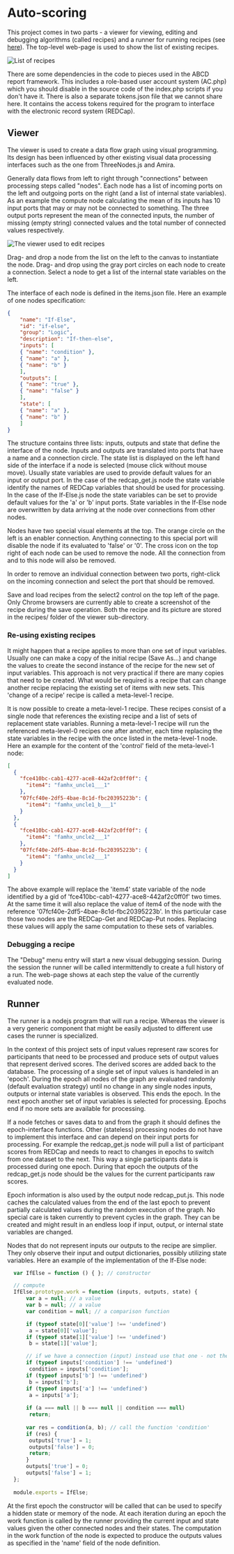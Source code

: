 # Auto-scoring

This project comes in two parts - a viewer for viewing, editing and debugging algorithms (called recipes) and a runner for running recipes (see [here](runner/readme.md)). The top-level web-page is used to show the list of existing recipes.

![List of recipes](https://github.com/ABCD-STUDY/auto-scoring/raw/master/images/auto-scoring.png)

There are some dependencies in the code to pieces used in the ABCD report framework. This includes a role-based user account system (AC.php) which you should disable in the source code of the index.php scripts if you don't have it. There is also a separate tokens.json file that we cannot share here. It contains the access tokens required for the program to interface with the electronic record system (REDCap).

## Viewer

The viewer is used to create a data flow graph using visual programming. Its design has been influenced by other existing visual data processing interfaces such as the one from ThreeNodes.js and Amira.

Generally data flows from left to right through "connections" between processing steps called "nodes". Each node has a list of incoming ports on the left and outgoing ports on the right (and a list of internal state variables). As an example the compute node calculating the mean of its inputs has 10 input ports that may or may not be connected to something. The three output ports represent the mean of the connected inputs, the number of missing (empty string) connected values and the total number of connected values respectively.

![The viewer used to edit recipes](https://github.com/ABCD-STUDY/auto-scoring/raw/master/images/viewer.png)

Drag- and drop a node from the list on the left to the canvas to instantiate the node. Drag- and drop using the gray port circles on each node to create a connection. Select a node to get a list of the internal state variables on the left.

The interface of each node is defined in the items.json file. Here an example of one nodes specification:
```JSON
{
    "name": "If-Else",
    "id": "if-else",
    "group": "Logic",
    "description": "If-then-else",
    "inputs": [
	{ "name": "condition" },
	{ "name": "a" },
	{ "name": "b" }
    ],
    "outputs": [
	{ "name": "true" },
	{ "name": "false" }
    ],
    "state": [
	{ "name": "a" },
	{ "name": "b" }
    ]
}
```
The structure contains three lists: inputs, outputs and state that define the interface of the node. Inputs and outputs are translated into ports that have a name and a connection circle. The state list is displayed on the left hand side of the interface if a node is selected (mouse click without mouse move). Usually state variables are used to provide default values for an input or output port. In the case of the redcap_get.js node the state variable identify the names of REDCap variables that should be used for processing. In the case of the If-Else.js node the state variables can be set to provide default values for the 'a' or 'b' input ports. State variables in the If-Else node are overwritten by data arriving at the node over connections from other nodes.

Nodes have two special visual elements at the top. The orange circle on the left is an enabler connection. Anything connecting to this special port will disable the node if its evaluated to 'false' or '0'. The cross icon on the top right of each node can be used to remove the node. All the connection from and to this node will also be removed.

In order to remove an individual connection between two ports, right-click on the incoming connection and select the port that should be removed.

Save and load recipes from the select2 control on the top left of the page. Only Chrome browsers are currently able to create a screenshot of the recipe during the save operation. Both the recipe and its picture are stored in the recipes/ folder of the viewer sub-directory.

### Re-using existing recipes

It might happen that a recipe applies to more than one set of input variables. Usually one can make a copy of the initial recipe (Save As...) and change the values to create the second instance of the recipe for the new set of input variables. This approach is not very practical if there are many copies that need to be created. What would be required is a recipe that can change another recipe replacing the existing set of items with new sets. This 'change of a recipe' recipe is called a meta-level-1 recipe. 

It is now possible to create a meta-level-1 recipe. These recipes consist of a single node that references the existing recipe and a list of sets of replacement state variables. Running a meta-level-1 recipe will run the referenced meta-level-0 recipes one after another, each time replacing the state variables in the recipe with the once listed in the meta-level-1 node. Here an example for the content of the 'control' field of the meta-level-1 node:

```JSON
[
  {
    "fce410bc-cab1-4277-ace8-442af2c0ff0f": {
      "item4": "famhx_uncle1___1"
    },
    "07fcf40e-2df5-4bae-8c1d-fbc20395223b": {
      "item4": "famhx_uncle1_b___1"
    }
  },
  {
    "fce410bc-cab1-4277-ace8-442af2c0ff0f": {
      "item4": "famhx_uncle2___1"
    },
    "07fcf40e-2df5-4bae-8c1d-fbc20395223b": {
      "item4": "famhx_uncle2___1"
    }
  }
]
```
The above example will replace the 'item4' state variable of the node identified by a gid of 'fce410bc-cab1-4277-ace8-442af2c0ff0f' two times. At the same time it will also replace the value of item4 of the node with the reference '07fcf40e-2df5-4bae-8c1d-fbc20395223b'. In this particular case those two nodes are the REDCap-Get and REDCap-Put nodes. Replacing these values will apply the same computation to these sets of variables.


### Debugging a recipe
The "Debug" menu entry will start a new visual debugging session. During the session the runner will be called intermittendly to create a full history of a run. The web-page shows at each step the value of the currently evaluated node.


## Runner

The runner is a nodejs program that will run a recipe. Whereas the viewer is a very generic component that might be easily adjusted to different use cases the runner is specialized.

In the context of this project sets of input values represent raw scores for participants that need to be processed and produce sets of output values that represent derived scores. The derived scores are added back to the database. The processing of a single set of input values is handeled in an 'epoch'. During the epoch all nodes of the graph are evaluated randomly (default evaluation strategy) until no change in any single nodes inputs, outputs or internal state variables is observed. This ends the epoch. In the next epoch another set of input variables is selected for processing. Epochs end if no more sets are available for processing.

If a node fetches or saves data to and from the graph it should defines the epoch-interface functions. Other (stateless) processing nodes do not have to implement this interface and can depend on their input ports for processing. For example the redcap_get.js node will pull a list of participant scores from REDCap and needs to react to changes in epochs to switch from one dataset to the next. This way a single participants data is processed during one epoch. During that epoch the outputs of the redcap_get.js node should be the values for the current participants raw scores.

Epoch information is also used by the output node redcap_put.js. This node caches the calculated values from the end of the last epoch to prevent partially calculated values during the random execution of the graph. No special care is taken currently to prevent cycles in the graph. They can be created and might result in an endless loop if input, output, or internal state variables are changed.

Nodes that do not represent inputs our outputs to the recipe are simplier. They only observe their input and output dictionaries, possibly utilizing state variables. Here an example of the implementation of the If-Else node:
```javascript
  var IfElse = function () { }; // constructor

  // compute				  
  IfElse.prototype.work = function (inputs, outputs, state) {
      var a = null; // a value
      var b = null; // a value
      var condition = null; // a comparison function

      if (typeof state[0]['value'] !== 'undefined')
  	   a = state[0]['value'];
      if (typeof state[1]['value'] !== 'undefined')
  	   b = state[1]['value'];

      // if we have a connection (input) instead use that one - not the internal state
      if (typeof inputs['condition'] !== 'undefined')
  	   condition = inputs['condition'];
      if (typeof inputs['b'] !== 'undefined')
  	   b = inputs['b'];
      if (typeof inputs['a'] !== 'undefined')
  	   a = inputs['a'];
      
      if (a === null || b === null || condition === null)
  	   return;
      
      var res = condition(a, b); // call the function 'condition'
      if (res) {
  	   outputs['true'] = 1;
  	   outputs['false'] = 0;
  	   return;
      }
      outputs['true'] = 0;
      outputs['false'] = 1;
  };
  
  module.exports = IfElse;
```
At the first epoch the constructor will be called that can be used to specify a hidden state or memory of the node. At each iteration during an epoch the work function is called by the runner providing the current input and state values given the other connected nodes and their states. The computation in the work function of the node is expected to produce the outputs values as specified in the 'name' field of the node definition.
